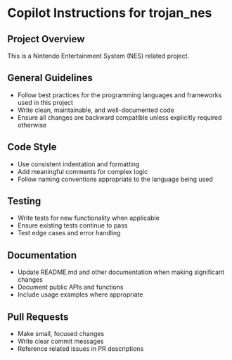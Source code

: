 # Copilot Instructions for trojan_nes

## Project Overview
This is a Nintendo Entertainment System (NES) related project.

## General Guidelines
- Follow best practices for the programming languages and frameworks used in this project
- Write clean, maintainable, and well-documented code
- Ensure all changes are backward compatible unless explicitly required otherwise

## Code Style
- Use consistent indentation and formatting
- Add meaningful comments for complex logic
- Follow naming conventions appropriate to the language being used

## Testing
- Write tests for new functionality when applicable
- Ensure existing tests continue to pass
- Test edge cases and error handling

## Documentation
- Update README.md and other documentation when making significant changes
- Document public APIs and functions
- Include usage examples where appropriate

## Pull Requests
- Make small, focused changes
- Write clear commit messages
- Reference related issues in PR descriptions

